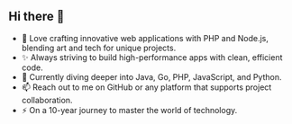 ## Hi there 👋

<!--
**gtkrshnaaa/gtkrshnaaa** is a ✨ _special_ ✨ repository because its `README.md` (this file) appears on your GitHub profile.

Here are some ideas to get you started:

- 🔭 I’m currently working on ...
- 🌱 I’m currently learning ...
- 👯 I’m looking to collaborate on ...
- 🤔 I’m looking for help with ...
- 💬 Ask me about ...
- 📫 How to reach me: ...
- 😄 Pronouns: ...
- ⚡ Fun fact: ...
-->

- 👀 Love crafting innovative web applications with PHP and Node.js, blending art and tech for unique projects.
- ✨ Always striving to build high-performance apps with clean, efficient code.
- 🌱 Currently diving deeper into Java, Go, PHP, JavaScript, and Python.
- 📫 Reach out to me on GitHub or any platform that supports project collaboration.
- ⚡ On a 10-year journey to master the world of technology.
